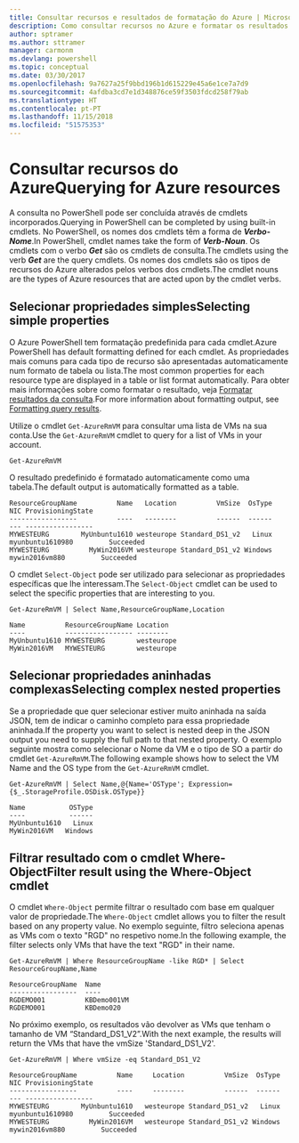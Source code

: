 ```yaml
---
title: Consultar recursos e resultados de formatação do Azure | Microsoft Docs
description: Como consultar recursos no Azure e formatar os resultados.
author: sptramer
ms.author: sttramer
manager: carmonm
ms.devlang: powershell
ms.topic: conceptual
ms.date: 03/30/2017
ms.openlocfilehash: 9a7627a25f9bbd196b1d615229e45a6e1ce7a7d9
ms.sourcegitcommit: 4afdba3cd7e1d348876ce59f3503fdcd258f79ab
ms.translationtype: HT
ms.contentlocale: pt-PT
ms.lasthandoff: 11/15/2018
ms.locfileid: "51575353"
---
```

# <a name="querying-for-azure-resources"></a><span data-ttu-id="71d8e-103">Consultar recursos do Azure</span><span class="sxs-lookup"><span data-stu-id="71d8e-103">Querying for Azure resources</span></span>

<span data-ttu-id="71d8e-104">A consulta no PowerShell pode ser concluída através de cmdlets incorporados.</span><span class="sxs-lookup"><span data-stu-id="71d8e-104">Querying in PowerShell can be completed by using built-in cmdlets.</span></span> <span data-ttu-id="71d8e-105">No PowerShell, os nomes dos cmdlets têm a forma de  **_Verbo-Nome_**.</span><span class="sxs-lookup"><span data-stu-id="71d8e-105">In PowerShell, cmdlet names take the form of **_Verb-Noun_**.</span></span> <span data-ttu-id="71d8e-106">Os cmdlets com o verbo **_Get_** são os cmdlets de consulta.</span><span class="sxs-lookup"><span data-stu-id="71d8e-106">The cmdlets using the verb **_Get_** are the query cmdlets.</span></span> <span data-ttu-id="71d8e-107">Os nomes dos cmdlets são os tipos de recursos do Azure alterados pelos verbos dos cmdlets.</span><span class="sxs-lookup"><span data-stu-id="71d8e-107">The cmdlet nouns are the types of Azure resources that are acted upon by the cmdlet verbs.</span></span>

## <a name="selecting-simple-properties"></a><span data-ttu-id="71d8e-108">Selecionar propriedades simples</span><span class="sxs-lookup"><span data-stu-id="71d8e-108">Selecting simple properties</span></span>

<span data-ttu-id="71d8e-109">O Azure PowerShell tem formatação predefinida para cada cmdlet.</span><span class="sxs-lookup"><span data-stu-id="71d8e-109">Azure PowerShell has default formatting defined for each cmdlet.</span></span> <span data-ttu-id="71d8e-110">As propriedades mais comuns para cada tipo de recurso são apresentadas automaticamente num formato de tabela ou lista.</span><span class="sxs-lookup"><span data-stu-id="71d8e-110">The most common properties for each resource type are displayed in a table or list format automatically.</span></span> <span data-ttu-id="71d8e-111">Para obter mais informações sobre como formatar o resultado, veja [Formatar resultados da consulta](formatting-output.md).</span><span class="sxs-lookup"><span data-stu-id="71d8e-111">For more information about formatting output, see [Formatting query results](formatting-output.md).</span></span>

<span data-ttu-id="71d8e-112">Utilize o cmdlet `Get-AzureRmVM` para consultar uma lista de VMs na sua conta.</span><span class="sxs-lookup"><span data-stu-id="71d8e-112">Use the `Get-AzureRmVM` cmdlet to query for a list of VMs in your account.</span></span>

```powershell-interactive
Get-AzureRmVM
```

<span data-ttu-id="71d8e-113">O resultado predefinido é formatado automaticamente como uma tabela.</span><span class="sxs-lookup"><span data-stu-id="71d8e-113">The default output is automatically formatted as a table.</span></span>

```output
ResourceGroupName          Name   Location          VmSize  OsType              NIC ProvisioningState
-----------------          ----   --------          ------  ------              --- -----------------
MYWESTEURG        MyUnbuntu1610 westeurope Standard_DS1_v2   Linux myunbuntu1610980         Succeeded
MYWESTEURG          MyWin2016VM westeurope Standard_DS1_v2 Windows   mywin2016vm880         Succeeded
```

<span data-ttu-id="71d8e-114">O cmdlet `Select-Object` pode ser utilizado para selecionar as propriedades específicas que lhe interessam.</span><span class="sxs-lookup"><span data-stu-id="71d8e-114">The `Select-Object` cmdlet can be used to select the specific properties that are interesting to you.</span></span>

```powershell-interactive
Get-AzureRmVM | Select Name,ResourceGroupName,Location
```

```output
Name          ResourceGroupName Location
----          ----------------- --------
MyUnbuntu1610 MYWESTEURG        westeurope
MyWin2016VM   MYWESTEURG        westeurope
```

## <a name="selecting-complex-nested-properties"></a><span data-ttu-id="71d8e-115">Selecionar propriedades aninhadas complexas</span><span class="sxs-lookup"><span data-stu-id="71d8e-115">Selecting complex nested properties</span></span>

<span data-ttu-id="71d8e-116">Se a propriedade que quer selecionar estiver muito aninhada na saída JSON, tem de indicar o caminho completo para essa propriedade aninhada.</span><span class="sxs-lookup"><span data-stu-id="71d8e-116">If the property you want to select is nested deep in the JSON output you need to supply the full path to that nested property.</span></span> <span data-ttu-id="71d8e-117">O exemplo seguinte mostra como selecionar o Nome da VM e o tipo de SO a partir do cmdlet `Get-AzureRmVM`.</span><span class="sxs-lookup"><span data-stu-id="71d8e-117">The following example shows how to select the VM Name and the OS type from the `Get-AzureRmVM` cmdlet.</span></span>

```powershell-interactive
Get-AzureRmVM | Select Name,@{Name='OSType'; Expression={$_.StorageProfile.OSDisk.OSType}}
```

```output
Name           OSType
----           ------
MyUnbuntu1610   Linux
MyWin2016VM   Windows
```

## <a name="filter-result-using-the-where-object-cmdlet"></a><span data-ttu-id="71d8e-118">Filtrar resultado com o cmdlet Where-Object</span><span class="sxs-lookup"><span data-stu-id="71d8e-118">Filter result using the Where-Object cmdlet</span></span>

<span data-ttu-id="71d8e-119">O cmdlet `Where-Object` permite filtrar o resultado com base em qualquer valor de propriedade.</span><span class="sxs-lookup"><span data-stu-id="71d8e-119">The `Where-Object` cmdlet allows you to filter the result based on any property value.</span></span> <span data-ttu-id="71d8e-120">No exemplo seguinte, filtro seleciona apenas as VMs com o texto "RGD" no respetivo nome.</span><span class="sxs-lookup"><span data-stu-id="71d8e-120">In the following example, the filter selects only VMs that have the text "RGD" in their name.</span></span>

```powershell-interactive
Get-AzureRmVM | Where ResourceGroupName -like RGD* | Select ResourceGroupName,Name
```

```output
ResourceGroupName  Name
-----------------  ----
RGDEMO001          KBDemo001VM
RGDEMO001          KBDemo020
```

<span data-ttu-id="71d8e-121">No próximo exemplo, os resultados vão devolver as VMs que tenham o tamanho de VM “Standard_DS1_V2”.</span><span class="sxs-lookup"><span data-stu-id="71d8e-121">With the next example, the results will return the VMs that have the vmSize 'Standard_DS1_V2'.</span></span>

```powershell-interactive
Get-AzureRmVM | Where vmSize -eq Standard_DS1_V2
```

```output
ResourceGroupName          Name     Location          VmSize  OsType              NIC ProvisioningState
-----------------          ----     --------          ------  ------              --- -----------------
MYWESTEURG        MyUnbuntu1610   westeurope Standard_DS1_v2   Linux myunbuntu1610980         Succeeded
MYWESTEURG          MyWin2016VM   westeurope Standard_DS1_v2 Windows   mywin2016vm880         Succeeded
```
